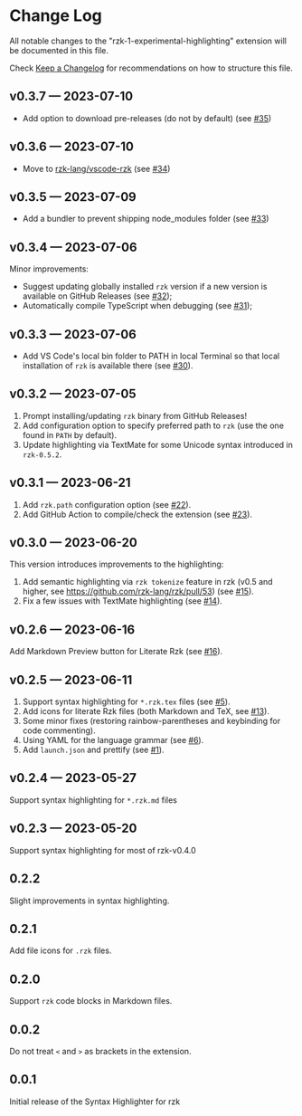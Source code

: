 # Change Log

All notable changes to the "rzk-1-experimental-highlighting" extension will be documented in this file.

Check [Keep a Changelog](http://keepachangelog.com/) for recommendations on how to structure this file.

## v0.3.7 — 2023-07-10

- Add option to download pre-releases (do not by default) (see [#35](https://github.com/rzk-lang/vscode-rzk/pull/35))

## v0.3.6 — 2023-07-10

- Move to [rzk-lang/vscode-rzk](https://github.com/rzk-lang/vscode-rzk/) (see [#34](https://github.com/rzk-lang/vscode-rzk/pull/34))

## v0.3.5 — 2023-07-09

- Add a bundler to prevent shipping node_modules folder (see [#33](https://github.com/rzk-lang/vscode-rzk/pull/33))

## v0.3.4 — 2023-07-06

Minor improvements:

- Suggest updating globally installed `rzk` version if a new version is available on GitHub Releases (see [#32](https://github.com/rzk-lang/vscode-rzk/pull/32));
- Automatically compile TypeScript when debugging (see [#31](https://github.com/rzk-lang/vscode-rzk/pull/31));

## v0.3.3 — 2023-07-06

- Add VS Code's local bin folder to PATH in local Terminal so that local installation of `rzk` is available there (see [#30](https://github.com/rzk-lang/vscode-rzk/pull/30)).

## v0.3.2 — 2023-07-05

1. Prompt installing/updating `rzk` binary from GitHub Releases!
2. Add configuration option to specify preferred path to `rzk` (use the one found in `PATH` by default).
3. Update highlighting via TextMate for some Unicode syntax introduced in `rzk-0.5.2`.

## v0.3.1 — 2023-06-21

1. Add `rzk.path` configuration option (see [#22](https://github.com/rzk-lang/vscode-rzk/pull/22)).
2. Add GitHub Action to compile/check the extension (see [#23](https://github.com/rzk-lang/vscode-rzk/pull/23)).

## v0.3.0 — 2023-06-20

This version introduces improvements to the highlighting:

1. Add semantic highlighting via `rzk tokenize` feature in rzk (v0.5 and higher, see https://github.com/rzk-lang/rzk/pull/53) (see [#15](https://github.com/rzk-lang/vscode-rzk/pull/15)).
2. Fix a few issues with TextMate highlighting (see [#14](https://github.com/rzk-lang/vscode-rzk/pull/14)).

## v0.2.6 — 2023-06-16

Add Markdown Preview button for Literate Rzk (see [#16](https://github.com/rzk-lang/vscode-rzk/pull/16)).

## v0.2.5 — 2023-06-11

1. Support syntax highlighting for `*.rzk.tex` files (see [#5](https://github.com/rzk-lang/vscode-rzk/pull/5)).
2. Add icons for literate Rzk files (both Markdown and TeX, see [#13](https://github.com/rzk-lang/vscode-rzk/pull/13)).
3. Some minor fixes (restoring rainbow-parentheses and keybinding for code commenting).
4. Using YAML for the language grammar (see [#6](https://github.com/rzk-lang/vscode-rzk/pull/6)).
5. Add `launch.json` and prettify (see [#1](https://github.com/rzk-lang/vscode-rzk/pull/1)).

## v0.2.4 — 2023-05-27

Support syntax highlighting for `*.rzk.md` files

## v0.2.3 — 2023-05-20

Support syntax highlighting for most of rzk-v0.4.0

## 0.2.2

Slight improvements in syntax highlighting.

## 0.2.1

Add file icons for `.rzk` files.

## 0.2.0

Support `rzk` code blocks in Markdown files.

## 0.0.2

Do not treat `<` and `>` as brackets in the extension.

## 0.0.1

Initial release of the Syntax Highlighter for rzk
